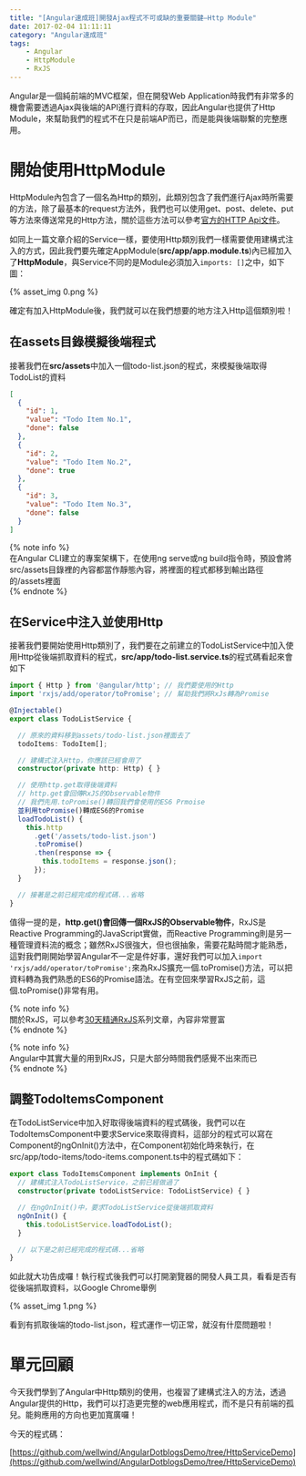 ```yaml
---
title: "[Angular速成班]開發Ajax程式不可或缺的重要關鍵—Http Module"
date: 2017-02-04 11:11:11
category: "Angular速成班"
tags:
    - Angular
    - HttpModule
    - RxJS
---
```

Angular是一個純前端的MVC框架，但在開發Web Application時我們有非常多的機會需要透過Ajax與後端的API進行資料的存取，因此Angular也提供了Http Module，來幫助我們的程式不在只是前端AP而已，而是能與後端聯繫的完整應用。

<!-- more -->

# 開始使用HttpModule

HttpModule內包含了一個名為Http的類別，此類別包含了我們進行Ajax時所需要的方法，除了最基本的request方法外，我們也可以使用get、post、delete、put等方法來傳送常見的Http方法，關於這些方法可以參考[官方的HTTP Api文件](https://angular.io/docs/ts/latest/api/http/index/Http-class.html)。

如同上一篇文章介紹的Service一樣，要使用Http類別我們一樣需要使用建構式注入的方式，因此我們要先確定AppModule(**src/app/app.module.ts**)內已經加入了**HttpModule**，與Service不同的是Module必須加入`imports: []`之中，如下圖：

{% asset_img 0.png %}

確定有加入HttpModule後，我們就可以在我們想要的地方注入Http這個類別啦！

## 在assets目錄模擬後端程式

接著我們在**src/assets**中加入一個todo-list.json的程式，來模擬後端取得TodoList的資料

```json
[
  {
    "id": 1,
    "value": "Todo Item No.1",
    "done": false
  },
  {
    "id": 2,
    "value": "Todo Item No.2",
    "done": true
  },
  {
    "id": 3,
    "value": "Todo Item No.3",
    "done": false
  }
]

```

{% note info %}  
在Angular CLI建立的專案架構下，在使用ng serve或ng build指令時，預設會將src/assets目錄裡的內容都當作靜態內容，將裡面的程式都移到輸出路徑的/assets裡面  
{% endnote %}  

## 在Service中注入並使用Http

接著我們要開始使用Http類別了，我們要在之前建立的TodoListService中加入使用Http從後端抓取資料的程式，**src/app/todo-list.service.ts**的程式碼看起來會如下

```typescript
import { Http } from '@angular/http'; // 我們要使用的Http
import 'rxjs/add/operator/toPromise'; // 幫助我們將RxJs轉為Promise

@Injectable()
export class TodoListService {

  // 原來的資料移到assets/todo-list.json裡面去了
  todoItems: TodoItem[];

  // 建構式注入Http，你應該已經會用了
  constructor(private http: Http) { }

  // 使用http.get取得後端資料
  // http.get會回傳RxJS的Observable物件
  // 我們先用.toPromise()轉回我們會使用的ES6 Prmoise
  並利用toPromise()轉成ES6的Promise
  loadTodoList() {
    this.http
      .get('/assets/todo-list.json')
      .toPromise()
      .then(response => {
        this.todoItems = response.json();
      });
  }

  // 接著是之前已經完成的程式碼...省略
}
```

值得一提的是，**http.get()會回傳一個RxJS的Observable物件**，RxJS是Reactive Programming的JavaScript實做，而Reactive Programming則是另一種管理資料流的概念；雖然RxJS很強大，但也很抽象，需要花點時間才能熟悉，這對我們剛開始學習Angular不一定是件好事，還好我們可以加入`import 'rxjs/add/operator/toPromise';`來為RxJS擴充一個.toPromise()方法，可以把資料轉為我們熟悉的ES6的Promise語法。在有空回來學習RxJS之前，這個.toPromise()非常有用。

{% note info %}  
關於RxJS，可以參考[30天精通RxJS](http://ithelp.ithome.com.tw/users/20103367/ironman/1199)系列文章，內容非常豐富  
{% endnote %}  

{% note info %}  
Angular中其實大量的用到RxJS，只是大部分時間我們感覺不出來而已  
{% endnote %}  

## 調整TodoItemsComponent

在TodoListService中加入好取得後端資料的程式碼後，我們可以在TodoItemsComponent中要求Service來取得資料，這部分的程式可以寫在Component的ngOnInit()方法中，在Component初始化時來執行，在src/app/todo-items/todo-items.component.ts中的程式碼如下：

```typescript
export class TodoItemsComponent implements OnInit {
  // 建構式注入TodoListService，之前已經做過了
  constructor(private todoListService: TodoListService) { }

  // 在ngOnInit()中，要求TodoListService從後端抓取資料
  ngOnInit() {
    this.todoListService.loadTodoList();
  }

  // 以下是之前已經完成的程式碼...省略
}
```

如此就大功告成囉！執行程式後我們可以打開瀏覽器的開發人員工具，看看是否有從後端抓取資料，以Google Chrome舉例

{% asset_img 1.png %}

看到有抓取後端的todo-list.json，程式運作一切正常，就沒有什麼問題啦！

# 單元回顧

今天我們學到了Angular中Http類別的使用，也複習了建構式注入的方法，透過Angular提供的Http，我們可以打造更完整的web應用程式，而不是只有前端的孤兒。能夠應用的方向也更加寬廣囉！

今天的程式碼：

[https://github.com/wellwind/AngularDotblogsDemo/tree/HttpServiceDemo](https://github.com/wellwind/AngularDotblogsDemo/tree/HttpServiceDemo)